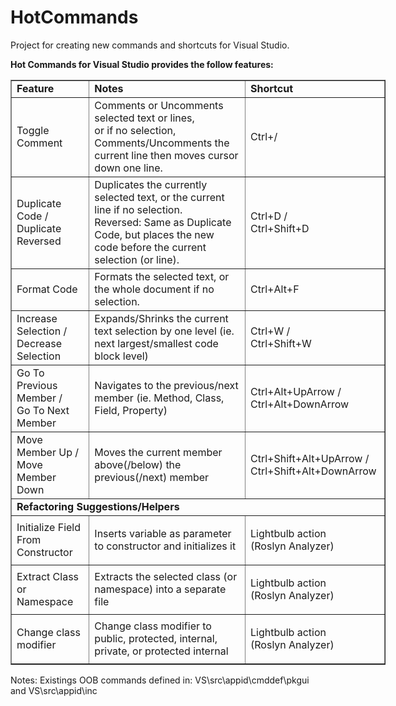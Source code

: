 # HotCommands

Project for creating new commands and shortcuts for Visual Studio.

<p><strong>Hot Commands for Visual Studio provides the follow features:</strong></p>
<table style="width: 600px;" border="1">
<tbody>
<tr>
<td style="text-align: left;"><strong>Feature</strong></td>
<td style="text-align: left;"><strong>Notes</strong></td>
<td style="text-align: left;"><strong>Shortcut</strong></td>
</tr>
<tr>
<td>Toggle Comment</td>
<td>Comments or Uncomments selected text or lines,<br /> or if no selection, Comments/Uncomments the current line then moves cursor down one line.</td>
<td>Ctrl+/</td>
</tr>
<tr>
<td>Duplicate Code /<br /> Duplicate Reversed</td>
<td>Duplicates the currently selected text, or the current line if no selection. <br /> Reversed: Same as Duplicate Code, but places the new code before the current selection (or line).</td>
<td>Ctrl+D /<br /> Ctrl+Shift+D</td>
</tr>
<tr>
<td>Format Code</td>
<td>Formats the selected text, or the whole document if no selection.</td>
<td>Ctrl+Alt+F</td>
</tr>
<tr>
<td>Increase Selection / Decrease Selection</td>
<td>Expands/Shrinks the current text selection by one level (ie. next largest/smallest code block level)</td>
<td>
<p>Ctrl+W /<br /> Ctrl+Shift+W&nbsp;</p>
</td>
</tr>
<tr>
<td>Go To Previous Member / <br /> Go To Next Member</td>
<td>Navigates to the previous/next member (ie. Method, Class, Field, Property)</td>
<td>Ctrl+Alt+UpArrow /<br /> Ctrl+Alt+DownArrow</td>
</tr>
<tr>
<td>Move Member Up /<br /> Move Member Down</td>
<td>Moves the current member above(/below) the previous(/next) member</td>
<td>
<p>Ctrl+Shift+Alt+UpArrow /<br /> Ctrl+Shift+Alt+DownArrow&nbsp;</p>
</td>
</tr>
<tr>
<td colspan="3"><strong>Refactoring Suggestions/Helpers</strong></td>
</tr>
<tr>
<td>Initialize Field From Constructor</td>
<td>Inserts variable as parameter to constructor and initializes it</td>
<td>
<p>Lightbulb action<br /> (Roslyn Analyzer)</p>
</td>
</tr>
<tr>
<td>Extract Class or Namespace</td>
<td>Extracts the selected class (or namespace) into a separate file</td>
<td>
<p>Lightbulb action<br /> (Roslyn Analyzer)</p>
</td>
</tr>
<tr>
<td>Change class modifier</td>
<td>Change class modifier to public, protected, internal, private, or protected internal</td>
<td>
<p>Lightbulb action<br /> (Roslyn Analyzer)</p>
</td>
</tr>
</tbody>
</table>

Notes:
Existings OOB commands defined in: 
VS\src\appid\cmddef\pkgui and 
VS\src\appid\inc
